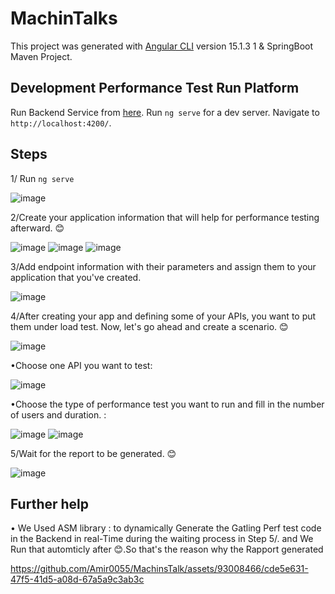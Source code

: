 # MachinTalks

This project was generated with [Angular CLI](https://github.com/angular/angular-cli) version 15.1.3 1 & SpringBoot Maven Project.

## Development Performance Test Run Platform
Run Backend Service from  [here](https://github.com/mounakhattat/MachinTalksBackend).
Run `ng serve` for a dev server. Navigate to `http://localhost:4200/`.


## Steps
1/ Run `ng serve`

![image](https://github.com/Amir0055/MachinsTalk/assets/93008466/7f641c76-9b2e-4c74-9524-db8eb36fa38c)

2/Create your application information that will help for performance testing afterward. 😊

![image](https://github.com/Amir0055/MachinsTalk/assets/93008466/17f17b3f-b9af-4628-83e2-a3ee1b2c5a5e)
![image](https://github.com/Amir0055/MachinsTalk/assets/93008466/edc50e16-bbc3-435e-9bfb-21e0e98a47f1)
![image](https://github.com/Amir0055/MachinsTalk/assets/93008466/bafc59a8-f191-419f-9e22-982d88a2fcc7)

3/Add endpoint information with their parameters and assign them to your application that you've created.

![image](https://github.com/Amir0055/MachinsTalk/assets/93008466/9a476bb7-cfa6-4d50-af69-6a443f5fba41)

4/After creating your app and defining some of your APIs, you want to put them under load test. Now, let's go ahead and create a scenario. 😊

![image](https://github.com/Amir0055/MachinsTalk/assets/93008466/17ba01eb-8ba5-46ad-8ab3-5653dfdd4252)

•Choose one API you want to test:

![image](https://github.com/Amir0055/MachinsTalk/assets/93008466/ed1e11dc-a424-41f0-a4ae-ff2c5759ff27)

•Choose the type of performance test you want to run and fill in the number of users and duration. :

![image](https://github.com/Amir0055/MachinsTalk/assets/93008466/8faf6574-338a-4044-9683-e03b40a4b8f4)
![image](https://github.com/Amir0055/MachinsTalk/assets/93008466/badba891-6ce4-4c2d-95ac-592b972cca56)

5/Wait for the report to be generated. 😊

![image](https://github.com/Amir0055/MachinsTalk/assets/93008466/15469b81-19ea-4fe9-8b31-815da6e945a5)


## Further help
• We Used ASM library : to dynamically Generate the Gatling Perf test code in the Backend in real-Time during the waiting process in Step 5/. 
and We Run that automticly after 😊.So that's the reason why the Rapport generated




https://github.com/Amir0055/MachinsTalk/assets/93008466/cde5e631-47f5-41d5-a08d-67a5a9c3ab3c

